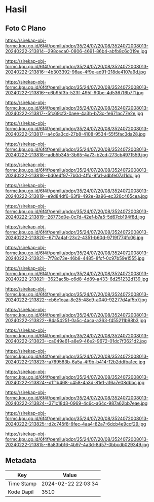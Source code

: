 # Hasil

## Foto C Plano

https://sirekap-obj-formc.kpu.go.id/6f4f/pemilu/pdpr/35/24/07/20/08/3524072008013-20240222-213814--298ceca0-0806-4691-86b4-abfb8c6c019e.jpg

https://sirekap-obj-formc.kpu.go.id/6f4f/pemilu/pdpr/35/24/07/20/08/3524072008013-20240222-213816--4b303392-96ae-4f9e-ad91-218de4107a9d.jpg

https://sirekap-obj-formc.kpu.go.id/6f4f/pemilu/pdpr/35/24/07/20/08/3524072008013-20240222-213816--c6b95f3b-523f-495f-90be-4d5367f6b7f1.jpg

https://sirekap-obj-formc.kpu.go.id/6f4f/pemilu/pdpr/35/24/07/20/08/3524072008013-20240222-213817--5fc69cf3-0aee-4a3b-b73c-fe671ac77e2e.jpg

https://sirekap-obj-formc.kpu.go.id/6f4f/pemilu/pdpr/35/24/07/20/08/3524072008013-20240222-213817--a4c6a3cd-27b8-4108-9534-55f5fac3da28.jpg

https://sirekap-obj-formc.kpu.go.id/6f4f/pemilu/pdpr/35/24/07/20/08/3524072008013-20240222-213818--adb5b345-3b65-4a73-b2cd-273cb4971559.jpg

https://sirekap-obj-formc.kpu.go.id/6f4f/pemilu/pdpr/35/24/07/20/08/3524072008013-20240222-213818--bd0e4f97-7b0d-4ffd-9fa1-adbfe07a11dc.jpg

https://sirekap-obj-formc.kpu.go.id/6f4f/pemilu/pdpr/35/24/07/20/08/3524072008013-20240222-213819--e9d84df6-63f9-492e-8a96-ec326c465cea.jpg

https://sirekap-obj-formc.kpu.go.id/6f4f/pemilu/pdpr/35/24/07/20/08/3524072008013-20240222-213819--26773d0e-0c7d-42ef-b7a5-5d67cb194f8d.jpg

https://sirekap-obj-formc.kpu.go.id/6f4f/pemilu/pdpr/35/24/07/20/08/3524072008013-20240222-213820--6717a4af-23c2-4351-b60d-9719f774fc06.jpg

https://sirekap-obj-formc.kpu.go.id/6f4f/pemilu/pdpr/35/24/07/20/08/3524072008013-20240222-213821--7f78d73e-46b8-4485-8fcf-0c97b59e1555.jpg

https://sirekap-obj-formc.kpu.go.id/6f4f/pemilu/pdpr/35/24/07/20/08/3524072008013-20240222-213821--3623ac5b-c6d8-4d89-a433-6d251232d139.jpg

https://sirekap-obj-formc.kpu.go.id/6f4f/pemilu/pdpr/35/24/07/20/08/3524072008013-20240222-213822--cb6e1eaa-8e25-48c9-a040-92277d4af5b7.jpg

https://sirekap-obj-formc.kpu.go.id/6f4f/pemilu/pdpr/35/24/07/20/08/3524072008013-20240222-213822--84a54251-0a5c-4aca-a363-f455211b98b3.jpg

https://sirekap-obj-formc.kpu.go.id/6f4f/pemilu/pdpr/35/24/07/20/08/3524072008013-20240222-213823--ca049e61-a8e9-46e2-9672-01dc7f3621d2.jpg

https://sirekap-obj-formc.kpu.go.id/6f4f/pemilu/pdpr/35/24/07/20/08/3524072008013-20240222-213823--a769583b-6a5a-4f9b-b414-12b2ddfba1ec.jpg

https://sirekap-obj-formc.kpu.go.id/6f4f/pemilu/pdpr/35/24/07/20/08/3524072008013-20240222-213824--d1f1b468-c458-4a3d-81e1-a16a7e08dbbc.jpg

https://sirekap-obj-formc.kpu.go.id/6f4f/pemilu/pdpr/35/24/07/20/08/3524072008013-20240222-213824--371c18d3-0969-4c6c-a64c-987a62bb7eae.jpg

https://sirekap-obj-formc.kpu.go.id/6f4f/pemilu/pdpr/35/24/07/20/08/3524072008013-20240222-213825--d2c745f8-6fec-4aa4-82a7-6dcb4e9ccf29.jpg

https://sirekap-obj-formc.kpu.go.id/6f4f/pemilu/pdpr/35/24/07/20/08/3524072008013-20240222-213815--8a83bb16-4b97-4a3d-8d57-0bbcdb029349.jpg


## Metadata

| Key        | Value               |
| ---------- | ------------------- |
| Time Stamp | 2024-02-22 22:03:34 |
| Kode Dapil | 3510                |



